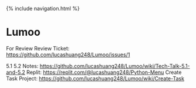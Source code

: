 {% include navigation.html %}

# Lumoo

For Review
Review Ticket: https://github.com/lucashuang248/Lumoo/issues/1

5.1 5.2 Notes:  https://github.com/lucashuang248/Lumoo/wiki/Tech-Talk-5.1-and-5.2
Replit: https://replit.com/@lucashuang248/Python-Menu
Create Task Project: https://github.com/lucashuang248/Lumoo/wiki/Create-Task
